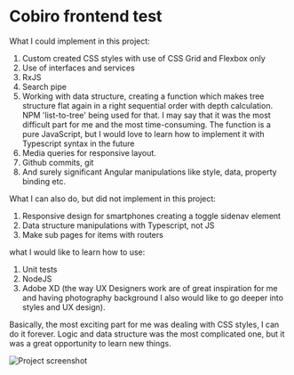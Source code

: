 # Cobiro frontend test

What I could implement in this project:

1. Custom created CSS styles with use of CSS Grid and Flexbox only
2. Use of interfaces and services
3. RxJS
4. Search pipe
5. Working with data structure, creating a function which makes tree structure flat again in a right sequential order with depth calculation. NPM 'list-to-tree' being used for that. I may say that it was the most difficult part for me and the most time-consuming. The function is a pure JavaScript, but I would love to learn how to implement it with Typescript syntax in the future
6. Media queries for responsive layout.
7. Github commits, git
8. And surely significant Angular manipulations like style, data, property binding etc.

What I can also do, but did not implement in this project:
1. Responsive design for smartphones creating a toggle sidenav element
2. Data structure manipulations with Typescript, not JS
3. Make sub pages for items with routers

what I would like to learn how to use:
1. Unit tests
2. NodeJS
3. Adobe XD (the way UX Designers work are of great inspiration for me and having photography background I also would like to go deeper into styles and UX design).

Basically, the most exciting part for me was dealing with CSS styles, I can do it forever. Logic and data structure was the most complicated one, but it was a great opportunity to learn new things.

![Project screenshot](https://www.dropbox.com/s/73r9iahg9gvhaf4/cobiro.jpg)
